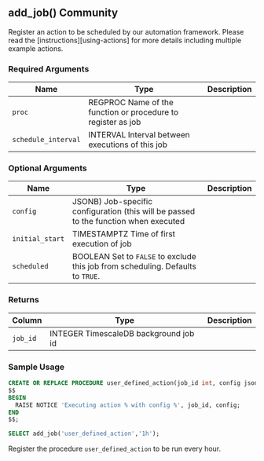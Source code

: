 ## add_job() <tag type="community">Community</tag> 

Register an action to be scheduled by our automation framework.
Please read the [instructions][using-actions] for more details including
multiple example actions.

### Required Arguments

|Name|Type|Description|
|---|---|---|
| `proc` | REGPROC  Name of the function or procedure to register as job|
| `schedule_interval` | INTERVAL  Interval between executions of this job|

### Optional Arguments

|Name|Type|Description|
|---|---|---|
| `config` | JSONB) Job-specific configuration (this will be passed to the function when executed |
| `initial_start` | TIMESTAMPTZ  Time of first execution of job |
| `scheduled` | BOOLEAN  Set to `FALSE` to exclude this job from scheduling. Defaults to `TRUE`. |

### Returns 

|Column|Type|Description|
|---|---|---|
|`job_id`| INTEGER   TimescaleDB background job id |

### Sample Usage 

```sql
CREATE OR REPLACE PROCEDURE user_defined_action(job_id int, config jsonb) LANGUAGE PLPGSQL AS
$$
BEGIN
  RAISE NOTICE 'Executing action % with config %', job_id, config;
END
$$;

SELECT add_job('user_defined_action','1h');
```

Register the procedure `user_defined_action` to be run every hour.
